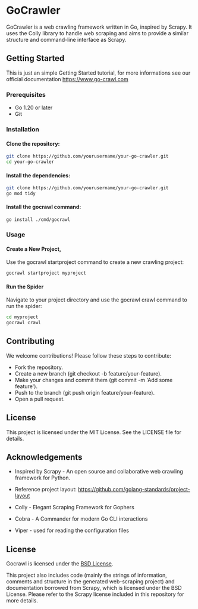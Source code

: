 # GoCrawler

GoCrawler is a web crawling framework written in Go, inspired by Scrapy. It uses the Colly library to handle web scraping and aims to provide a similar structure and command-line interface as Scrapy.

## Getting Started
This is just an simple Getting Started tutorial, for more informations see our official documentation https://www.go-crawl.com
### Prerequisites

- Go 1.20 or later
- Git

### Installation

#### Clone the repository:

```bash
git clone https://github.com/yourusername/your-go-crawler.git
cd your-go-crawler
```

#### Install the dependencies:

```bash
git clone https://github.com/yourusername/your-go-crawler.git
go mod tidy
```

#### Install the gocrawl command:

```
go install ./cmd/gocrawl
```
### Usage

#### Create a New Project, 
Use the gocrawl startproject command to create a new crawling project:

```bash
gocrawl startproject myproject
```

#### Run the Spider
Navigate to your project directory and use the gocrawl crawl command to run the spider:
```bash
cd myproject
gocrawl crawl
```

## Contributing
We welcome contributions! Please follow these steps to contribute:

- Fork the repository.
- Create a new branch (git checkout -b feature/your-feature).
- Make your changes and commit them (git commit -m 'Add some feature').
- Push to the branch (git push origin feature/your-feature).
- Open a pull request.

## License

This project is licensed under the MIT License. See the LICENSE file for details.

## Acknowledgements

- Inspired by Scrapy - An open source and collaborative web crawling framework for Python.

- Reference project layout: https://github.com/golang-standards/project-layout

- Colly - Elegant Scraping Framework for Gophers

- Cobra - A Commander for modern Go CLI interactions

- Viper - used for reading the configuration files

## License

Gocrawl is licensed under the [BSD License](./LICENSE).

This project also includes code (mainly the strings of information, comments and structure in the generated web-scraping project) and documentation borrowed from Scrapy, which is licensed under the BSD License. Please refer to the Scrapy license included in this repository for more details.
